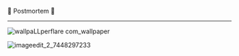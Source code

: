 🍂 Postmortem 🍂
____________________________________________________________________

![wallpaLLperflare com_wallpaper](https://github.com/khalidhub7/alx-system_engineering-devops/assets/139714446/f5d027ad-fae2-4975-adf4-c9e9fe8d8543)

![imageedit_2_7448297233](https://github.com/khalidhub7/alx-system_engineering-devops/assets/139714446/8bd4b3f4-1ab5-4506-a464-c34890481283)
